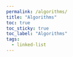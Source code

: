 ```yaml
---
permalink: /algorithms/
title: "Algorithms"
toc: true
toc_sticky: true
toc_label: "Algorithms"
tags:
  - linked-list
---
```

